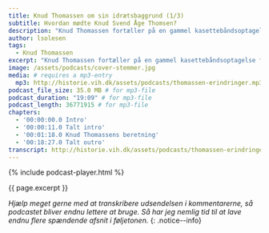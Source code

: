 ```yaml
---
title: Knud Thomassen om sin idrætsbaggrund (1/3)
subtitle: Hvordan mødte Knud Svend Åge Thomsen?
description: "Knud Thomassen fortæller på en gammel kasettebåndsoptagelse fra arkivet om, hvordan han kom i kontakt med Svend Åge Thomsen gennem idrætten."
author: lsolesen
tags:
  - Knud Thomassen
excerpt: "Knud Thomassen fortæller på en gammel kasettebåndsoptagelse fra arkivet om, hvordan han kom i kontakt med Svend Åge Thomsen gennem idrætten."
image: /assets/podcasts/cover-stemmer.jpg
media: # requires a mp3-entry
  mp3: http://historie.vih.dk/assets/podcasts/thomassen-erindringer.mp3
podcast_file_size: 35.0 MB # for mp3-file
podcast_duration: "19:09" # for mp3-file
podcast_length: 36771915 # for mp3-file
chapters:
  - '00:00:00.0 Intro'
  - '00:00:11.0 Talt intro'
  - '00:01:18.0 Knud Thomassens beretning'
  - '00:18:27.0 Talt outro'
transcript: http://historie.vih.dk/assets/podcasts/thomassen-erindringer.txt
---
```


{% include podcast-player.html %}

{{ page.excerpt }}

_Hjælp meget gerne med at transkribere udsendelsen i kommentarerne, så podcastet bliver endnu lettere at bruge. Så har jeg nemlig tid til at lave endnu flere spændende afsnit i føljetonen._
{: .notice--info}
